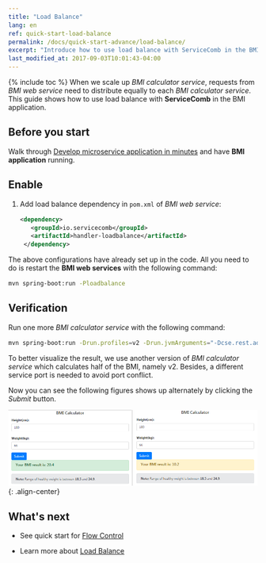 ```yaml
---
title: "Load Balance"
lang: en
ref: quick-start-load-balance
permalink: /docs/quick-start-advance/load-balance/
excerpt: "Introduce how to use load balance with ServiceComb in the BMI application"
last_modified_at: 2017-09-03T10:01:43-04:00
---
```


{% include toc %}
When we scale up *BMI calculator service*, requests from *BMI web service* need to distribute equally to each *BMI calculator service*. This guide shows how to use load balance with **ServiceComb** in the BMI application. 

## Before you start

Walk through [Develop microservice application in minutes](/docs/quick-start-bmi/) and have **BMI application** running. 

## Enable

1. Add load balance dependency in `pom.xml` of *BMI web service*:

   ```xml
   <dependency>
      <groupId>io.servicecomb</groupId>
      <artifactId>handler-loadbalance</artifactId>
    </dependency>
   ```
   

The above configurations have already set up in the code. All you need to do is restart the **BMI web services** with the following command:

```bash
mvn spring-boot:run -Ploadbalance 
```

## Verification

Run one more *BMI calculator service* with the following command: 
```bash
mvn spring-boot:run -Drun.profiles=v2 -Drun.jvmArguments="-Dcse.rest.address=0.0.0.0:7778"
```

To better visualize the result, we use another version of *BMI calculator service* which calculates half of the BMI, namely v2. Besides, a different service port is needed to avoid port conflict.

Now you can see the following figures shows up alternately by clicking the *Submit* button.

![Load balance result](/assets/images/load-balance-result.png){: .align-center}

## What's next

* See quick start for [Flow Control](/docs/quick-start-advance/flow-control/)

* Learn more about [Load Balance](/users/load-balance/)
